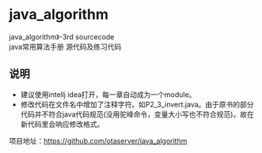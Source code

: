 # java_algorithm 
java_algorithm》-3rd   sourcecode  
java常用算法手册 源代码及练习代码



## 说明
- 建议使用intellj idea打开，每一章自动成为一个module。
- 修改代码在文件名中增加了注释字符。如P2_3_invert.java。由于原书的部分代码并不符合java代码规范(没用驼峰命令，变量大小写也不符合规范)。故在新代码里会响应修改格式。


项目地址：https://github.com/otaserver/java_algorithm









